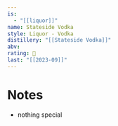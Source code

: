 ```yaml
---
is:
  - "[[liquor]]"
name: Stateside Vodka
style: Liquor - Vodka
distillery: "[[Stateside Vodka]]"
abv: 
rating: 🤞
last: "[[2023-09]]"
---
```


# Notes
- nothing special
